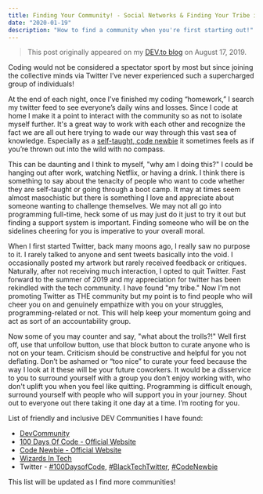 ```yaml
---
title: Finding Your Community! - Social Networks & Finding Your Tribe in Tech
date: "2020-01-19"
description: "How to find a community when you're first starting out!"
---
```

>This post originally appeared on my [DEV.to blog](https://dev.to/courtneypure/finding-your-community-social-networks-finding-your-tribe-in-tech-28pn) on August 17, 2019.

Coding would not be considered a spectator sport by most but since joining the collective minds via Twitter I’ve never experienced such a supercharged group of individuals!

At the end of each night, once I’ve finished my coding “homework,” I search my twitter feed to see everyone’s daily wins and losses. Since I code at home I make it a point to interact with the community so as not to isolate myself further.  It's a great way to work with each other and recognize the fact we are all out here trying to wade our way through this vast sea of knowledge.  Especially as a [self-taught, code newbie](https://dev.to/courtneypure/developing-structure-in-my-self-taught-journey-25p9) it sometimes feels as if you’re thrown out into the wild with no compass.

This can be daunting and I think to myself, "why am I doing this?" I could be hanging out after work, watching Netflix, or having a drink. I think there is something to say about the tenacity of people who want to code whether they are self-taught or going through a boot camp.  It may at times seem almost masochistic but there is something I love and appreciate about someone wanting to challenge themselves. We may not all go into programming full-time, heck some of us may just do it just to try it out but finding a support system is important. Finding someone who will be on the sidelines cheering for you is imperative to your overall moral.

When I first started Twitter, back many moons ago, I really saw no purpose to it. I rarely talked to anyone and sent tweets basically into the void. I occasionally posted my artwork but rarely received feedback or critiques. Naturally, after not receiving much interaction, I opted to quit Twitter.  Fast forward to the summer of 2019 and my appreciation for twitter has been rekindled with the tech community. I have found "my tribe." Now I'm not promoting Twitter as THE community but my point is to find people who will cheer you on and genuinely empathize with you on your struggles, programming-related or not. This will help keep your momentum going and act as sort of an accountability group.

Now some of you may counter and say, "what about the trolls?!" Well first off, use that unfollow button, use that block button to curate anyone who is not on your team. Criticism should be constructive and helpful for you not deflating. Don’t be ashamed or “too nice” to curate your feed because the way I look at it these will be your future coworkers. It would be a disservice to you to surround yourself with a group you don’t enjoy working with, who don't uplift you when you feel like quitting.  Programming is difficult enough, surround yourself with people who will support you in your journey. Shout out to everyone out there taking it one day at a time. I’m rooting for you.

List of friendly and inclusive DEV Communities I have found:
* [DevCommunity](https://twitter.com/ThePracticalDev)
* [100 Days Of Code - Official Website](https://www.100daysofcode.com)
* [Code Newbie - Official Website](https://www.codenewbie.org)
* [Wizards In Tech](https://www.wizardsintech.com)
* Twitter - [#100DaysofCode](https://twitter.com/hashtag/100DaysOfCode?lang=en), [#BlackTechTwitter](https://twitter.com/hashtag/blacktechtwitter?lang=en), [#CodeNewbie](https://twitter.com/hashtag/codenewbie?lang=en)

This list will be updated as I find more communities!
